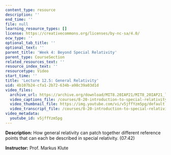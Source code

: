 ```yaml
---
content_type: resource
description: ''
end_time: ''
file: null
learning_resource_types: []
license: https://creativecommons.org/licenses/by-nc-sa/4.0/
ocw_type: ''
optional_tab_title: ''
optional_text: ''
parent_title: 'Week 4: Beyond Special Relativity'
parent_type: CourseSection
related_resources_text: ''
resource_index_text: ''
resourcetype: Video
start_time: ''
title: 'Lecture 12.5: General Relativity'
uid: 4b107b24-cfa1-2b72-634b-a98c39a03d1d
video_files:
  archive_url: https://archive.org/download/MIT8.20IAP21/MIT8_20IAP21_lec12-5_300k.mp4
  video_captions_file: /courses/8-20-introduction-to-special-relativity-january-iap-2021/66bec9c6b3845391beb875e3620ee4c8_v5jffYzm5pg.vtt
  video_thumbnail_file: https://img.youtube.com/vi/v5jffYzm5pg/default.jpg
  video_transcript_file: /courses/8-20-introduction-to-special-relativity-january-iap-2021/0d315245bbd2242d8a97133ed3cd59ae_v5jffYzm5pg.pdf
video_metadata:
  youtube_id: v5jffYzm5pg
---
```


**Description:** How general relativity can patch together different reference points that can each be described in special relativity. (07:42)

**Instructor:** Prof. Markus Klute

